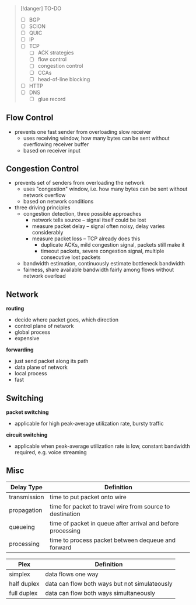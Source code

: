 
> [!danger] TO-DO
> - [ ] BGP
> - [ ] SCION
> - [ ] QUIC
> - [ ] IP
> - [ ] TCP
>     - [ ] ACK strategies
>     - [ ] flow control
>     - [ ] congestion control
>     - [ ] CCAs
>     - [ ] head-of-line blocking
> - [ ] HTTP
> - [ ] DNS
>     - [ ] glue record


## Flow Control
- prevents one fast sender from overloading slow receiver
    - uses receiving window, how many bytes can be sent without overflowing receiver buffer
    - based on receiver input

## Congestion Control
- prevents set of senders from overloading the network
    - uses "congestion" window, i.e. how many bytes can be sent without network overflow
    - based on network conditions
- three driving principles
    - congestion detection, three possible approaches
        - network tells source – signal itself could be lost
        - measure packet delay – signal often noisy, delay varies considerably
        - measure packet loss – TCP already does this
            - duplicate ACKs, mild congestion signal, packets still make it
            - timeout packets, severe congestion signal, multiple consecutive lost packets
    - bandwidth estimation, continuously estimate bottleneck bandwidth
    - fairness, share available bandwidth fairly among flows without network overload



## Network

**routing**
- decide where packet goes, which direction
- control plane of network
- global process
- expensive

**forwarding**
- just send packet along its path
- data plane of network
- local process
- fast


## Switching
**packet switching**
- applicable for high peak-average utilization rate, bursty traffic

**circuit switching**
- applicable when peak-average utilization rate is low, constant bandwidth required, e.g. voice streaming





## Misc

| Delay Type   | Definition                                                  |
| ------------ | ----------------------------------------------------------- |
| transmission | time to put packet onto wire                                |
| propagation  | time for packet to travel wire from source to destination   |
| queueing     | time of packet in queue after arrival and before processing |
| processing   | time to process packet between dequeue and forward          |

| Plex        | Definition                                    |
| ----------- | --------------------------------------------- |
| simplex     | data flows one way                            |
| half duplex | data can flow both ways but not simulateously |
| full duplex | data can flow both ways simultaneously        |
